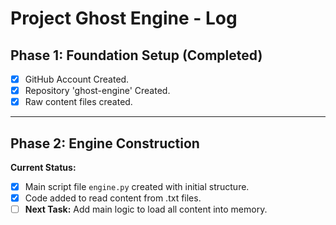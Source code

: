 # Project Ghost Engine - Log

## Phase 1: Foundation Setup (Completed)
- [x] GitHub Account Created.
- [x] Repository 'ghost-engine' Created.
- [x] Raw content files created.

---

## Phase 2: Engine Construction

**Current Status:**
- [x] Main script file `engine.py` created with initial structure.
- [x] Code added to read content from .txt files.
- [ ] **Next Task:** Add main logic to load all content into memory.
